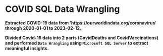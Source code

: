 # COVID SQL Data Wrangling

**Extracted COVID-19 data from 'https://ourworldindata.org/coronavirus' through 2020-01-01 to 2023-02-12.**

**Divided Covid-19 data into 2 parts (CovidDeaths and CovidVaccinations) and performed `Data Wrangling` using `Microsoft SQL Server` to extract meaningful insights.**


